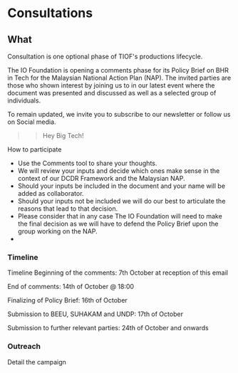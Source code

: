 # Consultations



## What

Consultation is one optional phase of TIOF's productions lifecycle.









The IO Foundation is opening a comments phase for its Policy Brief on BHR in Tech for the Malaysian National Action Plan (NAP). The invited parties are those who shown interest by joining us to in our latest event where the document was presented and discussed as well as a selected group of individuals.



To remain updated, we invite you to subscribe to our newsletter or follow us on Social media.

> > Hey Big Tech!
>
>



How to participate

* Use the Comments tool to share your thoughts.
* We will review your inputs and decide which ones make sense in the context of our DCDR Framework and the Malaysian NAP.
* Should your inputs be included in the document and your name will be added as collaborator.
* Should your inputs not be included we will do our best to articulate the reasons that lead to that decision.
* Please consider that in any case The IO Foundation will need to make the final decision as we will have to defend the Policy Brief upon the group working on the NAP.
*

### Timeline

Timeline Beginning of the comments: 7th October at reception of this email

End of comments: 14th of October @ 18:00

Finalizing of Policy Brief: 16th of October

Submission to BEEU, SUHAKAM and UNDP: 17th of October

Submission to further relevant parties: 24th of October and onwards





### Outreach

Detail the campaign

